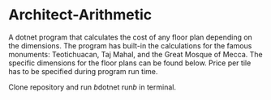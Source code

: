 # Architect-Arithmetic

A dotnet program that calculates the cost of any floor plan depending on the dimensions.
The program has built-in the calculations for the famous monuments: Teotichuacan, Taj Mahal, and the Great Mosque of Mecca.
The specific dimensions for the floor plans can be found below. Price per tile has to be specified during program run time.

Clone repository and run *b*dotnet run*b* in terminal.